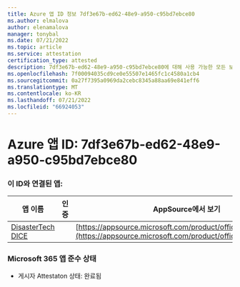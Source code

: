 ```yaml
---
title: Azure 앱 ID 정보 7df3e67b-ed62-48e9-a950-c95bd7ebce80
ms.author: elmalova
author: elenamalova
manager: tonybal
ms.date: 07/21/2022
ms.topic: article
ms.service: attestation
certification_type: attested
description: 7df3e67b-ed62-48e9-a950-c95bd7ebce80에 대해 사용 가능한 모든 보안 및 규정 준수 정보입니다.
ms.openlocfilehash: 7f00094035cd9ce0e55507e1465fc1c4580a1cb4
ms.sourcegitcommit: 0a27f7395a0969da2cebc8345a88aa69e841eff6
ms.translationtype: MT
ms.contentlocale: ko-KR
ms.lasthandoff: 07/21/2022
ms.locfileid: "66924053"
---
```

# <a name="azure-app-id-7df3e67b-ed62-48e9-a950-c95bd7ebce80"></a>Azure 앱 ID: 7df3e67b-ed62-48e9-a950-c95bd7ebce80


### <a name="apps-associated-with-this-id"></a>이 ID와 연결된 앱:
| **앱 이름** | **인증** | **AppSource에서 보기** |
|--------------|---------------|-----------------------|
| [DisasterTech DICE](../forward/WA200001909.md) |  | [https://appsource.microsoft.com/product/office/WA200001909](https://appsource.microsoft.com/product/office/WA200001909) |

### <a name="microsoft-365-app-compliance-status"></a>Microsoft 365 앱 준수 상태
- 게시자 Attestaton 상태: 완료됨

